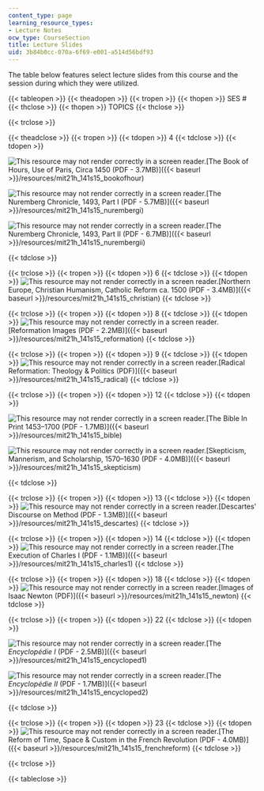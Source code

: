 ```yaml
---
content_type: page
learning_resource_types:
- Lecture Notes
ocw_type: CourseSection
title: Lecture Slides
uid: 3b84b8cc-070a-6f69-e001-a514d56bdf93
---
```


The table below features select lecture slides from this course and the session during which they were utilized.

{{< tableopen >}}
{{< theadopen >}}
{{< tropen >}}
{{< thopen >}}
SES #
{{< thclose >}}
{{< thopen >}}
TOPICS
{{< thclose >}}

{{< trclose >}}

{{< theadclose >}}
{{< tropen >}}
{{< tdopen >}}
4
{{< tdclose >}}
{{< tdopen >}}


![This resource may not render correctly in a screen reader.](/images/inacessible.gif)[The Book of Hours, Use of Paris, Circa 1450 (PDF - 3.7MB)]({{< baseurl >}}/resources/mit21h_141s15_bookofhour)

![This resource may not render correctly in a screen reader.](/images/inacessible.gif)[The Nuremberg Chronicle, 1493, Part I (PDF - 5.7MB)]({{< baseurl >}}/resources/mit21h_141s15_nurembergi)

![This resource may not render correctly in a screen reader.](/images/inacessible.gif)[The Nuremberg Chronicle, 1493, Part II (PDF - 6.7MB)]({{< baseurl >}}/resources/mit21h_141s15_nurembergii)


{{< tdclose >}}

{{< trclose >}}
{{< tropen >}}
{{< tdopen >}}
6
{{< tdclose >}}
{{< tdopen >}}
![This resource may not render correctly in a screen reader.](/images/inacessible.gif)[Northern Europe, Christian Humanism, Catholic Reform ca. 1500 (PDF - 3.4MB)]({{< baseurl >}}/resources/mit21h_141s15_christian)
{{< tdclose >}}

{{< trclose >}}
{{< tropen >}}
{{< tdopen >}}
8
{{< tdclose >}}
{{< tdopen >}}
![This resource may not render correctly in a screen reader.](/images/inacessible.gif)[Reformation Images (PDF - 2.2MB)]({{< baseurl >}}/resources/mit21h_141s15_reformation)
{{< tdclose >}}

{{< trclose >}}
{{< tropen >}}
{{< tdopen >}}
9
{{< tdclose >}}
{{< tdopen >}}
![This resource may not render correctly in a screen reader.](/images/inacessible.gif)[Radical Reformation: Theology & Politics (PDF)]({{< baseurl >}}/resources/mit21h_141s15_radical)
{{< tdclose >}}

{{< trclose >}}
{{< tropen >}}
{{< tdopen >}}
12
{{< tdclose >}}
{{< tdopen >}}


![This resource may not render correctly in a screen reader.](/images/inacessible.gif)[The Bible In Print 1453–1700 (PDF - 1.7MB)]({{< baseurl >}}/resources/mit21h_141s15_bible)

![This resource may not render correctly in a screen reader.](/images/inacessible.gif)[Skepticism, Mannerism, and Scholarship, 1570–1630 (PDF - 4.0MB)]({{< baseurl >}}/resources/mit21h_141s15_skepticism)


{{< tdclose >}}

{{< trclose >}}
{{< tropen >}}
{{< tdopen >}}
13
{{< tdclose >}}
{{< tdopen >}}
![This resource may not render correctly in a screen reader.](/images/inacessible.gif)[Descartes' Discourse on Method (PDF - 1.3MB)]({{< baseurl >}}/resources/mit21h_141s15_descartes)
{{< tdclose >}}

{{< trclose >}}
{{< tropen >}}
{{< tdopen >}}
14
{{< tdclose >}}
{{< tdopen >}}
![This resource may not render correctly in a screen reader.](/images/inacessible.gif)[The Execution of Charles I (PDF - 1.1MB)]({{< baseurl >}}/resources/mit21h_141s15_charles1)
{{< tdclose >}}

{{< trclose >}}
{{< tropen >}}
{{< tdopen >}}
18
{{< tdclose >}}
{{< tdopen >}}
![This resource may not render correctly in a screen reader.](/images/inacessible.gif)[Images of Isaac Newton (PDF)]({{< baseurl >}}/resources/mit21h_141s15_newton)
{{< tdclose >}}

{{< trclose >}}
{{< tropen >}}
{{< tdopen >}}
22
{{< tdclose >}}
{{< tdopen >}}


![This resource may not render correctly in a screen reader.](/images/inacessible.gif)[The _Encyclopédie I_ (PDF - 2.5MB)]({{< baseurl >}}/resources/mit21h_141s15_encycloped1)

![This resource may not render correctly in a screen reader.](/images/inacessible.gif)[The _Encyclopédie II_ (PDF - 1.7MB)]({{< baseurl >}}/resources/mit21h_141s15_encycloped2)


{{< tdclose >}}

{{< trclose >}}
{{< tropen >}}
{{< tdopen >}}
23
{{< tdclose >}}
{{< tdopen >}}
![This resource may not render correctly in a screen reader.](/images/inacessible.gif)[The Reform of Time, Space & Custom in the French Revolution (PDF - 4.0MB)]({{< baseurl >}}/resources/mit21h_141s15_frenchreform)
{{< tdclose >}}

{{< trclose >}}

{{< tableclose >}}
